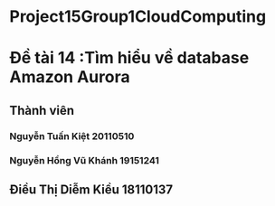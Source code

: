 # Project15Group1CloudComputing
# Đề tài 14 :Tìm hiểu về database Amazon Aurora
## Thành viên
### Nguyễn Tuấn Kiệt      20110510
### Nguyễn Hồng Vũ Khánh  19151241
##  Điều Thị Diễm Kiều    18110137
